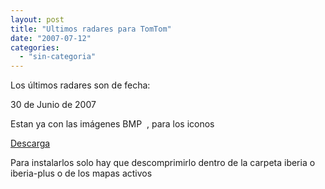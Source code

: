 ```yaml
---
layout: post
title: "Ultimos radares para TomTom"
date: "2007-07-12"
categories: 
  - "sin-categoria"
---
```


Los últimos radares son de fecha:

30 de Junio de 2007

Estan ya con las imágenes BMP  , para los iconos

[Descarga](https://sicotico.googlepages.com/ESRADARRobserv20070630.tar.bz2)

Para instalarlos solo hay que descomprimirlo dentro de la carpeta iberia o iberia-plus o de los mapas activos
